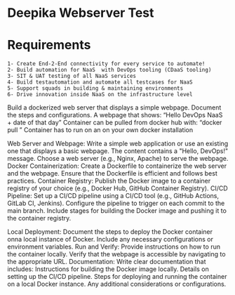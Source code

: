 # Deepika Webserver Test
# Requirements 

```
1- Create End-2-End connectivity for every service to automate! 	
2- Build automation for NaaS  with DevOps tooling (CDaaS tooling)
3- SIT & UAT testing of all NaaS services
4- Build testautomation and automate all testcases for NaaS
5- Support squads in building & maintaining environments
6- Drive innovation inside NaaS on the infrastructure level
```

Build a dockerized web server that displays a simple webpage. Document the steps and configurations.
A webpage that shows: “Hello DevOps NaaS <Name of yourself> + date of that day”
Container can be pulled from docker hub with: “docker pull <Candidate-Webserver-Test>”
Container has to run on an on your own docker installation

Web Server and Webpage:
Write a simple web application or use an existing one that displays a basic webpage. The content contains a "Hello, DevOps!" message.
Choose a web server (e.g., Nginx, Apache) to serve the webpage.
Docker Containerization:
Create a Dockerfile to containerize the web server and the webpage.
Ensure that the Dockerfile is efficient and follows best practices.
Container Registry:
Publish the Docker image to a container registry of your choice (e.g., Docker Hub, GitHub Container Registry).
CI/CD Pipeline:
Set up a CI/CD pipeline using a CI/CD tool (e.g., GitHub Actions, GitLab CI, Jenkins).
Configure the pipeline to trigger on each commit to the main branch.
Include stages for building the Docker image and pushing it to the container registry.

Local Deployment:
Document the steps to deploy the Docker container onna local instance of Docker.
Include any necessary configurations or environment variables.
Run and Verify:
Provide instructions on how to run the container locally.
Verify that the webpage is accessible by navigating to the appropriate URL.
Documentation:
Write clear documentation that includes:
Instructions for building the Docker image locally.
Details on setting up the CI/CD pipeline.
Steps for deploying and running the container on a local Docker instance.
Any additional considerations or configurations.
